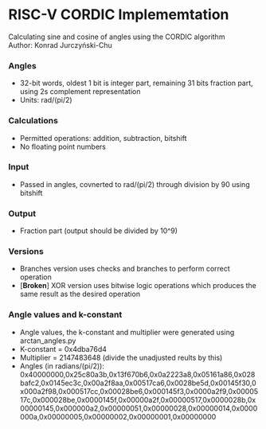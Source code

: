 # RISC-V CORDIC Implememtation
Calculating sine and cosine of angles using the CORDIC algorithm <br />
Author: Konrad Jurczyński-Chu

### Angles 
- 32-bit words, oldest 1 bit is integer part, remaining 31 bits fraction part, using 2s complement representation
- Units: rad/(pi/2)
### Calculations
- Permitted operations: addition, subtraction, bitshift
- No floating point numbers
### Input
- Passed in angles, covnerted to rad/(pi/2) through division by 90 using bitshift
### Output
- Fraction part (output should be divided by 10^9)
### Versions
- Branches version uses checks and branches to perform correct operation
- [<b>Broken</b>] XOR version uses bitwise logic operations which produces the same result as the desired operation 
### Angle values and k-constant
- Angle values, the k-constant and multiplier were generated using arctan_angles.py 
- K-constant = 0x4dba76d4
- Multiplier = 2147483648 (divide the unadjusted reults by this)
- Angles (in radians/(pi/2)): 0x40000000,0x25c80a3b,0x13f670b6,0x0a2223a8,0x05161a86,0x028bafc2,0x0145ec3c,0x00a2f8aa,0x00517ca6,0x0028be5d,0x00145f30,0x000a2f98,0x000517cc,0x00028be6,0x000145f3,0x0000a2f9,0x0000517c,0x000028be,0x0000145f,0x00000a2f,0x00000517,0x0000028b,0x00000145,0x000000a2,0x00000051,0x00000028,0x00000014,0x0000000a,0x00000005,0x00000002,0x00000001,0x00000000
